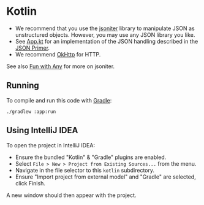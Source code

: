 # Kotlin

* We recommend that you use the [jsoniter] library
  to manipulate JSON as unstructured objects.
  However, you may use any JSON library you like.
* See [App.kt] for an implementation of the JSON handling
  described in the [JSON Primer].
* We recommend [OkHttp] for HTTP.

See also [Fun with Any](https://www.sitepoint.com/php-style-json-parsing-in-java-with-jsoniter/#funwithany)
for more on jsoniter.

## Running
To compile and run this code with [Gradle]:

```text
./gradlew :app:run
```

## Using IntelliJ IDEA

To open the project in IntelliJ IDEA:

- Ensure the bundled "Kotlin" & "Gradle" plugins are enabled.
- Select `File > New > Project from Existing Sources...` from the menu.
- Navigate in the file selector to this `kotlin` subdirectory.
- Ensure "Import project from external model" and "Gradle" are selected, click Finish.

A new window should then appear with the project.

[jsoniter]: https://jsoniter.com/
[App.kt]: ./app/src/main/kotlin/com/stripe/interview/App.kt
[JSON Primer]: ../1-json-primer.md
[OkHttp]: https://square.github.io/okhttp/
[Gradle]: https://gradle.org/
[Fun with Any]: https://www.sitepoint.com/php-style-json-parsing-in-java-with-jsoniter/#funwithany

